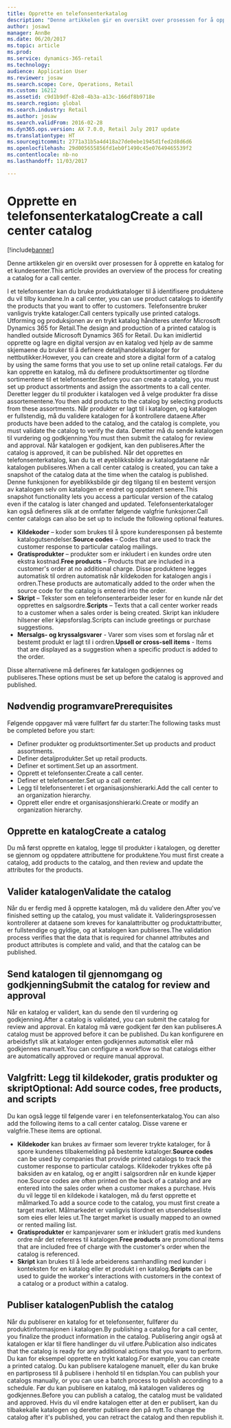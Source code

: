 ```yaml
---
title: Opprette en telefonsenterkatalog
description: "Denne artikkelen gir en oversikt over prosessen for å opprette en katalog for et kundesenter."
author: josaw1
manager: AnnBe
ms.date: 06/20/2017
ms.topic: article
ms.prod: 
ms.service: dynamics-365-retail
ms.technology: 
audience: Application User
ms.reviewer: josaw
ms.search.scope: Core, Operations, Retail
ms.custom: 16212
ms.assetid: c9d1b9df-82e8-4b3a-a13c-166df8b9718e
ms.search.region: global
ms.search.industry: Retail
ms.author: josaw
ms.search.validFrom: 2016-02-28
ms.dyn365.ops.version: AX 7.0.0, Retail July 2017 update
ms.translationtype: HT
ms.sourcegitcommit: 2771a31b5a4d418a27de0ebe1945d1fed2d8d6d6
ms.openlocfilehash: 29d005655856fd1eb0f1490c45e07649465539f2
ms.contentlocale: nb-no
ms.lasthandoff: 11/03/2017

---
```


# <a name="create-a-call-center-catalog"></a><span data-ttu-id="fac6d-103">Opprette en telefonsenterkatalog</span><span class="sxs-lookup"><span data-stu-id="fac6d-103">Create a call center catalog</span></span>

[!include[banner](includes/banner.md)]


<span data-ttu-id="fac6d-104">Denne artikkelen gir en oversikt over prosessen for å opprette en katalog for et kundesenter.</span><span class="sxs-lookup"><span data-stu-id="fac6d-104">This article provides an overview of the process for creating a catalog for a call center.</span></span> 

<span data-ttu-id="fac6d-105">I et telefonsenter kan du bruke produktkataloger til å identifisere produktene du vil tilby kundene.</span><span class="sxs-lookup"><span data-stu-id="fac6d-105">In a call center, you can use product catalogs to identify the products that you want to offer to customers.</span></span> <span data-ttu-id="fac6d-106">Telefonsentre bruker vanligvis trykte kataloger.</span><span class="sxs-lookup"><span data-stu-id="fac6d-106">Call centers typically use printed catalogs.</span></span> <span data-ttu-id="fac6d-107">Utforming og produksjonen av en trykt katalog håndteres utenfor Microsoft Dynamics 365 for Retail.</span><span class="sxs-lookup"><span data-stu-id="fac6d-107">The design and production of a printed catalog is handled outside Microsoft Dynamics 365 for Retail.</span></span> <span data-ttu-id="fac6d-108">Du kan imidlertid opprette og lagre en digital versjon av en katalog ved hjelp av de samme skjemaene du bruker til å definere detaljhandelskataloger for nettbutikker.</span><span class="sxs-lookup"><span data-stu-id="fac6d-108">However, you can create and store a digital form of a catalog by using the same forms that you use to set up online retail catalogs.</span></span> <span data-ttu-id="fac6d-109">Før du kan opprette en katalog, må du definere produktsortimenter og tilordne sortimentene til et telefonsenter.</span><span class="sxs-lookup"><span data-stu-id="fac6d-109">Before you can create a catalog, you must set up product assortments and assign the assortments to a call center.</span></span> <span data-ttu-id="fac6d-110">Deretter legger du til produkter i katalogen ved å velge produkter fra disse assortementene.</span><span class="sxs-lookup"><span data-stu-id="fac6d-110">You then add products to the catalog by selecting products from these assortments.</span></span> <span data-ttu-id="fac6d-111">Når produkter er lagt til i katalogen, og katalogen er fullstendig, må du validere katalogen for å kontrollere dataene.</span><span class="sxs-lookup"><span data-stu-id="fac6d-111">After products have been added to the catalog, and the catalog is complete, you must validate the catalog to verify the data.</span></span> <span data-ttu-id="fac6d-112">Deretter må du sende katalogen til vurdering og godkjenning.</span><span class="sxs-lookup"><span data-stu-id="fac6d-112">You must then submit the catalog for review and approval.</span></span> <span data-ttu-id="fac6d-113">Når katalogen er godkjent, kan den publiseres.</span><span class="sxs-lookup"><span data-stu-id="fac6d-113">After the catalog is approved, it can be published.</span></span> <span data-ttu-id="fac6d-114">Når det opprettes en telefonsenterkatalog, kan du ta et øyeblikksbilde av katalogdataene når katalogen publiseres.</span><span class="sxs-lookup"><span data-stu-id="fac6d-114">When a call center catalog is created, you can take a snapshot of the catalog data at the time when the catalog is published.</span></span> <span data-ttu-id="fac6d-115">Denne funksjonen for øyeblikksbilde gir deg tilgang til en bestemt versjon av katalogen selv om katalogen er endret og oppdatert senere.</span><span class="sxs-lookup"><span data-stu-id="fac6d-115">This snapshot functionality lets you access a particular version of the catalog even if the catalog is later changed and updated.</span></span> <span data-ttu-id="fac6d-116">Telefonsenterkataloger kan også defineres slik at de omfatter følgende valgfrie funksjoner.</span><span class="sxs-lookup"><span data-stu-id="fac6d-116">Call center catalogs can also be set up to include the following optional features.</span></span>

-   <span data-ttu-id="fac6d-117">**Kildekoder**  – koder som brukes til å spore kunderesponsen på bestemte katalogutsendelser.</span><span class="sxs-lookup"><span data-stu-id="fac6d-117">**Source codes** – Codes that are used to track the customer response to particular catalog mailings.</span></span>
-   <span data-ttu-id="fac6d-118">**Gratisprodukter** – produkter som er inkludert i en kundes ordre uten ekstra kostnad.</span><span class="sxs-lookup"><span data-stu-id="fac6d-118">**Free products** – Products that are included in a customer's order at no additional charge.</span></span> <span data-ttu-id="fac6d-119">Disse produktene legges automatisk til ordren automatisk når kildekoden for katalogen angis i ordren.</span><span class="sxs-lookup"><span data-stu-id="fac6d-119">These products are automatically added to the order when the source code for the catalog is entered into the order.</span></span>
-   <span data-ttu-id="fac6d-120">**Skript** – Tekster som en telefonsenterarbeider leser for en kunde når det opprettes en salgsordre.</span><span class="sxs-lookup"><span data-stu-id="fac6d-120">**Scripts** – Texts that a call center worker reads to a customer when a sales order is being created.</span></span> <span data-ttu-id="fac6d-121">Skript kan inkludere hilsener eller kjøpsforslag.</span><span class="sxs-lookup"><span data-stu-id="fac6d-121">Scripts can include greetings or purchase suggestions.</span></span>
-   <span data-ttu-id="fac6d-122">**Mersalgs- og kryssalgsvarer** - Varer som vises som et forslag når et bestemt produkt er lagt til i ordren.</span><span class="sxs-lookup"><span data-stu-id="fac6d-122">**Upsell or cross-sell items** - Items that are displayed as a suggestion when a specific product is added to the order.</span></span>

<span data-ttu-id="fac6d-123">Disse alternativene må defineres før katalogen godkjennes og publiseres.</span><span class="sxs-lookup"><span data-stu-id="fac6d-123">These options must be set up before the catalog is approved and published.</span></span>

## <a name="prerequisites"></a><span data-ttu-id="fac6d-124">Nødvendig programvare</span><span class="sxs-lookup"><span data-stu-id="fac6d-124">Prerequisites</span></span>
<span data-ttu-id="fac6d-125">Følgende oppgaver må være fullført før du starter:</span><span class="sxs-lookup"><span data-stu-id="fac6d-125">The following tasks must be completed before you start:</span></span>

-   <span data-ttu-id="fac6d-126">Definer produkter og produktsortimenter.</span><span class="sxs-lookup"><span data-stu-id="fac6d-126">Set up products and product assortments.</span></span>
-   <span data-ttu-id="fac6d-127">Definer detaljprodukter.</span><span class="sxs-lookup"><span data-stu-id="fac6d-127">Set up retail products.</span></span>
-   <span data-ttu-id="fac6d-128">Definer et sortiment.</span><span class="sxs-lookup"><span data-stu-id="fac6d-128">Set up an assortment.</span></span>
-   <span data-ttu-id="fac6d-129">Opprett et telefonsenter.</span><span class="sxs-lookup"><span data-stu-id="fac6d-129">Create a call center.</span></span>
-   <span data-ttu-id="fac6d-130">Definer et telefonsenter.</span><span class="sxs-lookup"><span data-stu-id="fac6d-130">Set up a call center.</span></span>
-   <span data-ttu-id="fac6d-131">Legg til telefonsenteret i et organisasjonshierarki.</span><span class="sxs-lookup"><span data-stu-id="fac6d-131">Add the call center to an organization hierarchy.</span></span>
-   <span data-ttu-id="fac6d-132">Opprett eller endre et organisasjonshierarki.</span><span class="sxs-lookup"><span data-stu-id="fac6d-132">Create or modify an organization hierarchy.</span></span>

## <a name="create-a-catalog"></a><span data-ttu-id="fac6d-133">Opprette en katalog</span><span class="sxs-lookup"><span data-stu-id="fac6d-133">Create a catalog</span></span>
<span data-ttu-id="fac6d-134">Du må først opprette en katalog, legge til produkter i katalogen, og deretter se gjennom og oppdatere attributtene for produktene.</span><span class="sxs-lookup"><span data-stu-id="fac6d-134">You must first create a catalog, add products to the catalog, and then review and update the attributes for the products.</span></span>

## <a name="validate-the-catalog"></a><span data-ttu-id="fac6d-135">Valider katalogen</span><span class="sxs-lookup"><span data-stu-id="fac6d-135">Validate the catalog</span></span>
<span data-ttu-id="fac6d-136">Når du er ferdig med å opprette katalogen, må du validere den.</span><span class="sxs-lookup"><span data-stu-id="fac6d-136">After you've finished setting up the catalog, you must validate it.</span></span> <span data-ttu-id="fac6d-137">Valideringsprosessen kontrollerer at dataene som kreves for kanalattributter og produktattributter, er fullstendige og gyldige, og at katalogen kan publiseres.</span><span class="sxs-lookup"><span data-stu-id="fac6d-137">The validation process verifies that the data that is required for channel attributes and product attributes is complete and valid, and that the catalog can be published.</span></span>

## <a name="submit-the-catalog-for-review-and-approval"></a><span data-ttu-id="fac6d-138">Send katalogen til gjennomgang og godkjenning</span><span class="sxs-lookup"><span data-stu-id="fac6d-138">Submit the catalog for review and approval</span></span>
<span data-ttu-id="fac6d-139">Når en katalog er validert, kan du sende den til vurdering og godkjenning.</span><span class="sxs-lookup"><span data-stu-id="fac6d-139">After a catalog is validated, you can submit the catalog for review and approval.</span></span> <span data-ttu-id="fac6d-140">En katalog må være godkjent før den kan publiseres.</span><span class="sxs-lookup"><span data-stu-id="fac6d-140">A catalog must be approved before it can be published.</span></span> <span data-ttu-id="fac6d-141">Du kan konfigurere en arbeidsflyt slik at kataloger enten godkjennes automatisk eller må godkjennes manuelt.</span><span class="sxs-lookup"><span data-stu-id="fac6d-141">You can configure a workflow so that catalogs either are automatically approved or require manual approval.</span></span>

## <a name="optional-add-source-codes-free-products-and-scripts"></a><span data-ttu-id="fac6d-142">Valgfritt: Legg til kildekoder, gratis produkter og skript</span><span class="sxs-lookup"><span data-stu-id="fac6d-142">Optional: Add source codes, free products, and scripts</span></span>
<span data-ttu-id="fac6d-143">Du kan også legge til følgende varer i en telefonsenterkatalog.</span><span class="sxs-lookup"><span data-stu-id="fac6d-143">You can also add the following items to a call center catalog.</span></span> <span data-ttu-id="fac6d-144">Disse varene er valgfrie.</span><span class="sxs-lookup"><span data-stu-id="fac6d-144">These items are optional.</span></span>

-   <span data-ttu-id="fac6d-145">**Kildekoder** kan brukes av firmaer som leverer trykte kataloger, for å spore kundenes tilbakemelding på bestemte kataloger.</span><span class="sxs-lookup"><span data-stu-id="fac6d-145">**Source codes** can be used by companies that provide printed catalogs to track the customer response to particular catalogs.</span></span> <span data-ttu-id="fac6d-146">Kildekoder trykkes ofte på baksiden av en katalog, og er angitt i salgsordren når en kunde kjøper noe.</span><span class="sxs-lookup"><span data-stu-id="fac6d-146">Source codes are often printed on the back of a catalog and are entered into the sales order when a customer makes a purchase.</span></span> <span data-ttu-id="fac6d-147">Hvis du vil legge til en kildekode i katalogen, må du først opprette et målmarked.</span><span class="sxs-lookup"><span data-stu-id="fac6d-147">To add a source code to the catalog, you must first create a target market.</span></span> <span data-ttu-id="fac6d-148">Målmarkedet er vanligvis tilordnet en utsendelsesliste som eies eller leies ut.</span><span class="sxs-lookup"><span data-stu-id="fac6d-148">The target market is usually mapped to an owned or rented mailing list.</span></span>
-   <span data-ttu-id="fac6d-149">**Gratisprodukter** er kampanjevarer som er inkludert gratis med kundens ordre når det refereres til katalogen.</span><span class="sxs-lookup"><span data-stu-id="fac6d-149">**Free products** are promotional items that are included free of charge with the customer's order when the catalog is referenced.</span></span>
-   <span data-ttu-id="fac6d-150">**Skript** kan brukes til å lede arbeiderens samhandling med kunder i konteksten for en katalog eller et produkt i en katalog.</span><span class="sxs-lookup"><span data-stu-id="fac6d-150">**Scripts** can be used to guide the worker's interactions with customers in the context of a catalog or a product within a catalog.</span></span>

## <a name="publish-the-catalog"></a><span data-ttu-id="fac6d-151">Publiser katalogen</span><span class="sxs-lookup"><span data-stu-id="fac6d-151">Publish the catalog</span></span>
<span data-ttu-id="fac6d-152">Når du publiserer en katalog for et telefonsenter, fullfører du produktinformasjonen i katalogen.</span><span class="sxs-lookup"><span data-stu-id="fac6d-152">By publishing a catalog for a call center, you finalize the product information in the catalog.</span></span> <span data-ttu-id="fac6d-153">Publisering angir også at katalogen er klar til flere handlinger du vil utføre.</span><span class="sxs-lookup"><span data-stu-id="fac6d-153">Publication also indicates that the catalog is ready for any additional actions that you want to perform.</span></span> <span data-ttu-id="fac6d-154">Du kan for eksempel opprette en trykt katalog.</span><span class="sxs-lookup"><span data-stu-id="fac6d-154">For example, you can create a printed catalog.</span></span> <span data-ttu-id="fac6d-155">Du kan publisere katalogene manuelt, eller du kan bruke en partiprosess til å publisere i henhold til en tidsplan.</span><span class="sxs-lookup"><span data-stu-id="fac6d-155">You can publish your catalogs manually, or you can use a batch process to publish according to a schedule.</span></span> <span data-ttu-id="fac6d-156">Før du kan publisere en katalog, må katalogen valideres og godkjennes.</span><span class="sxs-lookup"><span data-stu-id="fac6d-156">Before you can publish a catalog, the catalog must be validated and approved.</span></span> <span data-ttu-id="fac6d-157">Hvis du vil endre katalogen etter at den er publisert, kan du tilbakekalle katalogen og deretter publisere den på nytt.</span><span class="sxs-lookup"><span data-stu-id="fac6d-157">To change the catalog after it's published, you can retract the catalog and then republish it.</span></span>




